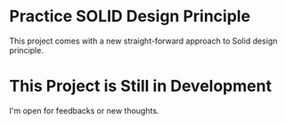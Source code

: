 # Practice SOLID Design Principle
This project comes with a new straight-forward approach to Solid design principle.

# This Project is Still in Development
I'm open for feedbacks or new thoughts.
